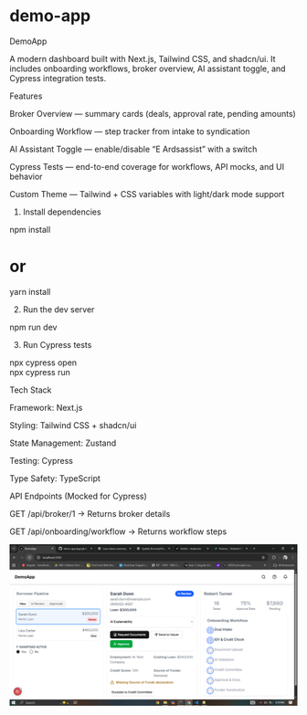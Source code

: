 # demo-app

DemoApp

A modern dashboard built with Next.js, Tailwind CSS, and shadcn/ui.
It includes onboarding workflows, broker overview, AI assistant toggle, and Cypress integration tests.

Features

Broker Overview — summary cards (deals, approval rate, pending amounts)

Onboarding Workflow — step tracker from intake to syndication

AI Assistant Toggle — enable/disable “E Ardsassist” with a switch

Cypress Tests — end-to-end coverage for workflows, API mocks, and UI behavior

Custom Theme — Tailwind + CSS variables with light/dark mode support

1. Install dependencies

npm install

# or

yarn install

2. Run the dev server

npm run dev

3. Run Cypress tests

npx cypress open  
npx cypress run

Tech Stack

Framework: Next.js

Styling: Tailwind CSS + shadcn/ui

State Management: Zustand

Testing: Cypress

Type Safety: TypeScript

API Endpoints (Mocked for Cypress)

GET /api/broker/1 → Returns broker details

GET /api/onboarding/workflow → Returns workflow steps

![alt text](image.png)
